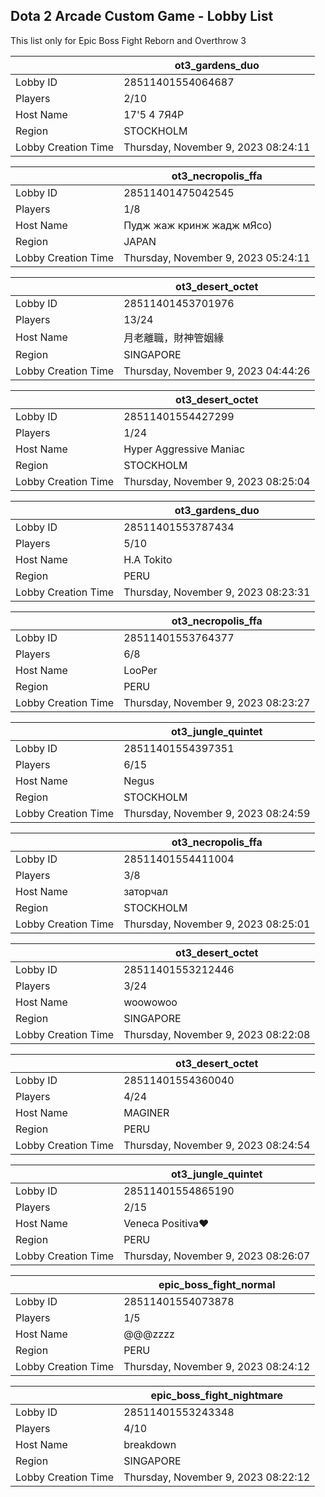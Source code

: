 ## Dota 2 Arcade Custom Game - Lobby List

This list only for Epic Boss Fight Reborn and Overthrow 3

|  | ot3_gardens_duo |
| ------ | ------ |
| Lobby ID | 28511401554064687 |
| Players | 2/10 |
| Host Name | 17'5 4 7Я4P |
| Region | STOCKHOLM |
| Lobby Creation Time | Thursday, November 9, 2023 08:24:11 |


|  | ot3_necropolis_ffa |
| ------ | ------ |
| Lobby ID | 28511401475042545 |
| Players | 1/8 |
| Host Name | Пудж жаж кринж жадж мЯсо) |
| Region | JAPAN |
| Lobby Creation Time | Thursday, November 9, 2023 05:24:11 |


|  | ot3_desert_octet |
| ------ | ------ |
| Lobby ID | 28511401453701976 |
| Players | 13/24 |
| Host Name | 月老離職，財神管姻緣 |
| Region | SINGAPORE |
| Lobby Creation Time | Thursday, November 9, 2023 04:44:26 |


|  | ot3_desert_octet |
| ------ | ------ |
| Lobby ID | 28511401554427299 |
| Players | 1/24 |
| Host Name | Hyper Aggressive Maniac |
| Region | STOCKHOLM |
| Lobby Creation Time | Thursday, November 9, 2023 08:25:04 |


|  | ot3_gardens_duo |
| ------ | ------ |
| Lobby ID | 28511401553787434 |
| Players | 5/10 |
| Host Name | H.A Tokito |
| Region | PERU |
| Lobby Creation Time | Thursday, November 9, 2023 08:23:31 |


|  | ot3_necropolis_ffa |
| ------ | ------ |
| Lobby ID | 28511401553764377 |
| Players | 6/8 |
| Host Name | LooPer |
| Region | PERU |
| Lobby Creation Time | Thursday, November 9, 2023 08:23:27 |


|  | ot3_jungle_quintet |
| ------ | ------ |
| Lobby ID | 28511401554397351 |
| Players | 6/15 |
| Host Name | Negus |
| Region | STOCKHOLM |
| Lobby Creation Time | Thursday, November 9, 2023 08:24:59 |


|  | ot3_necropolis_ffa |
| ------ | ------ |
| Lobby ID | 28511401554411004 |
| Players | 3/8 |
| Host Name | заторчал |
| Region | STOCKHOLM |
| Lobby Creation Time | Thursday, November 9, 2023 08:25:01 |


|  | ot3_desert_octet |
| ------ | ------ |
| Lobby ID | 28511401553212446 |
| Players | 3/24 |
| Host Name | woowowoo |
| Region | SINGAPORE |
| Lobby Creation Time | Thursday, November 9, 2023 08:22:08 |


|  | ot3_desert_octet |
| ------ | ------ |
| Lobby ID | 28511401554360040 |
| Players | 4/24 |
| Host Name | MAGINER |
| Region | PERU |
| Lobby Creation Time | Thursday, November 9, 2023 08:24:54 |


|  | ot3_jungle_quintet |
| ------ | ------ |
| Lobby ID | 28511401554865190 |
| Players | 2/15 |
| Host Name | Veneca Positiva♥ |
| Region | PERU |
| Lobby Creation Time | Thursday, November 9, 2023 08:26:07 |


|  | epic_boss_fight_normal |
| ------ | ------ |
| Lobby ID | 28511401554073878 |
| Players | 1/5 |
| Host Name | @@@zzzz |
| Region | PERU |
| Lobby Creation Time | Thursday, November 9, 2023 08:24:12 |


|  | epic_boss_fight_nightmare |
| ------ | ------ |
| Lobby ID | 28511401553243348 |
| Players | 4/10 |
| Host Name | breakdown |
| Region | SINGAPORE |
| Lobby Creation Time | Thursday, November 9, 2023 08:22:12 |


